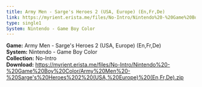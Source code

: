 ```yaml
---
title: Army Men - Sarge's Heroes 2 (USA, Europe) (En,Fr,De)
link: https://myrient.erista.me/files/No-Intro/Nintendo%20-%20Game%20Boy%20Color/Army%20Men%20-%20Sarge's%20Heroes%202%20(USA,%20Europe)%20(En,Fr,De).zip
type: single1
System: Nintendo - Game Boy Color
---
```

<b>Game:</b> Army Men - Sarge's Heroes 2 (USA, Europe) (En,Fr,De)<br>
<b>System:</b> Nintendo - Game Boy Color<br>
<b>Collection:</b> No-Intro<br>
<b>Download:</b> https://myrient.erista.me/files/No-Intro/Nintendo%20-%20Game%20Boy%20Color/Army%20Men%20-%20Sarge's%20Heroes%202%20(USA,%20Europe)%20(En,Fr,De).zip